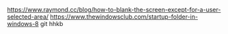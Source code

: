 
https://www.raymond.cc/blog/how-to-blank-the-screen-except-for-a-user-selected-area/
https://www.thewindowsclub.com/startup-folder-in-windows-8
git
hhkb

